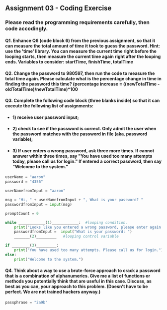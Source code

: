 
## Assignment 03 - Coding Exercise

### Please read the programming requirements carefully, then code accodingly.

#### Q1. Enhance Q6 (code block 6) from the previous assignment, so that it can measure the total amount of time it took to guess the password. Hint: use the 'time' library. You can measure the current time right before the looping starts, then measure the current time again right after the looping ends. Variables to consider: startTime, finishTime, totalTime


#### Q2. Change the password to 980597, then run the code to measure the total time again. Please calculate what is the percentage change in time in finding the password this time? (percentage increase = ((newTotalTime - oldTotalTime)/newTotalTime)*100



#### Q3. Complete the following code block (three blanks inside) so that it can execute the following list of assignments:
- #### 1) receive user password input;
- #### 2) check to see if the password is correct. Only admit the user when the password matches with the password in file (aka. password variable);
- #### 3) If user enters a wrong password, ask three more times. If cannot answer within three times, say "You have used too many attempts today, please call us for login." If entered a correct password, then say "Welcome to the system."

```python
userName = "aaron"
password = "4356"

userNamefromInput = "aaron"

msg = "Hi, " + userNamefromInput + ", What is your password? "
passwordfromInput = input(msg)

promptCount = 0

while ____________(1)____________:  #looping condition.
    print("Looks like you entered a wrong password, please enter again.")
    passwordfromInput =  input("What is your password: ")
    _______(2)_________   #looping control variable

if ________(3)_________:
    print("You have used too many attempts. Please call us for login.")
else:
    print("Welcome to the system.")
```


#### Q4. Think about a way to use a brute-force approach to crack a password that is a combination of alphanumerics. Give me a list of functions or methods you potentially think that are useful in this case. Discuss, as best as you can, your approach to this problem. (Doesn't have to be perfect. We are not trained hackers anyway.)

```python
passphrase = "2a9b"
```
